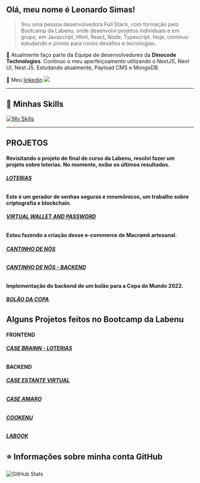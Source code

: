 ## Olá, meu nome é <strong>Leonardo Simas!</strong>

> Sou uma pessoa desenvolvedora Full Stack, com formação pelo Bootcamp da
Labenu, onde desenvolvi projetos individuais e em grupo, em Javascript, Html,
React, Node, Typescript. Hoje, continuo estudando e pronto para
novos desafios e tecnologias.

🔭 Atualmente faço parte da Equipe de desenvolvedores da **Dinocode Technologies**.
Continuo o meu aperfeiçoamento utilizando o NextJS, Next UI, Nest JS. Estudando atualmente, Payload CMS e MongoDB.

💬 Meu [linkedin](https://www.linkedin.com/in/leonardo-simas-b46271a5/)
<img src="{https://img.shields.io/badge/LinkedIn-0077B5?style=for-the-badge&logo=linkedin&logoColor=white}" />

----

## 🚀 Minhas Skills

[![My Skills](https://skillicons.dev/icons?i=html,css,js,nodejs,ts,react,nextjs,nestjs,mysql,postgres,aws,mongodb,pug&perline=20)](https://skillicons.dev)

---
## **PROJETOS**

#### Revisitando o projeto de final de curso da Labenu, resolvi fazer um projeto sobre loterias. No momento, exibe os últimos resultados.

###### **[LOTERIAS](https://github.com/leonardosimas/loterias)**

#### Este é um gerador de senhas seguras e mnemônicos, um trabalho sobre criptografia e blockchain.

###### **[VIRTUAL WALLET AND PASSWORD](https://github.com/leonardosimas/virtual-wallet)**

#### Estou fazendo a criação desse e-commerce de Macramê artesanal.

###### **[CANTINHO DE NÓS](https://github.com/leonardosimas/cantinhodenos)**

###### **[CANTINHO DE NÓS - BACKEND](https://github.com/leonardosimas/cantinhodenos-backend)**

#### Implementação do backend de um bolão para a Copa do Mundo 2022.

###### **[BOLÃO DA COPA](https://github.com/leonardosimas/CopadoMundo)**


## Alguns Projetos feitos no Bootcamp da Labenu

#### **FRONTEND**
###### **[CASE BRAINN - LOTERIAS](https://github.com/future4code/ailton-leonardo-silva/pull/68)**

#### **BACKEND**
###### **[CASE ESTANTE VIRTUAL](https://github.com/future4code/ailton-leonardo-silva/pull/67)**
###### **[CASE AMARO](https://github.com/future4code/ailton-leonardo-silva/pull/66)**
###### **[COOKENU](https://github.com/future4code/ailton-leonardo-silva/pull/58)**
###### **[LABOOK](https://github.com/future4code/ailton-leonardo-silva/pull/63)**

## ⭐ Informações sobre minha conta GitHub
![GitHub Stats](https://github-readme-stats.vercel.app/api?username=leonardosimas&show_icons=true)
